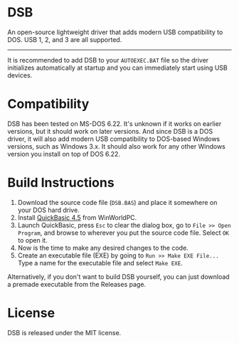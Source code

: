 # DSB
An open-source lightweight driver that adds modern USB compatibility to DOS. USB 1, 2, and 3 are all supported.

---

It is recommended to add DSB to your `AUTOEXEC.BAT` file so the driver initializes automatically at startup and you can immediately start using USB devices.

# Compatibility
DSB has been tested on MS-DOS 6.22. It's unknown if it works on earlier versions, but it should work on later versions. And since DSB is a DOS driver, it will also add modern USB compatibility to DOS-based Windows versions, such as Windows 3.x. It should also work for any other Windows version you install on top of DOS 6.22.

# Build Instructions

1. Download the source code file (`DSB.BAS`) and place it somewhere on your DOS hard drive.
2. Install [QuickBasic 4.5](https://winworldpc.com/product/quickbasic/45) from WinWorldPC.
3. Launch QuickBasic, press `Esc` to clear the dialog box, go to `File >> Open Program`, and browse to wherever you put the source code file. Select `OK` to open it.
4. Now is the time to make any desired changes to the code.
5. Create an executable file (EXE) by going to `Run >> Make EXE File...` Type a name for the executable file and select `Make EXE`.

Alternatively, if you don't want to build DSB yourself, you can just download a premade executable from the Releases page.

# License

DSB is released under the MIT license.

